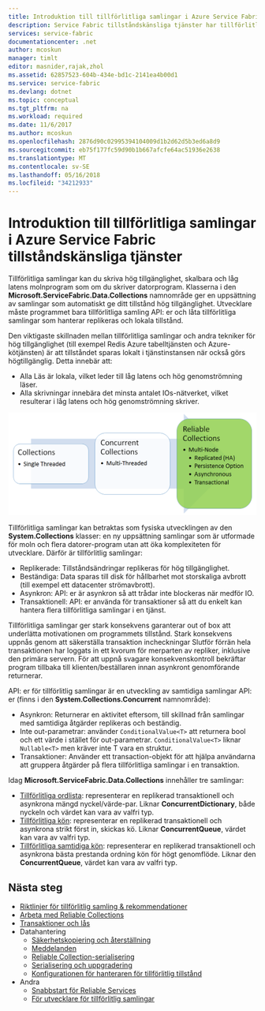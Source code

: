 ```yaml
---
title: Introduktion till tillförlitliga samlingar i Azure Service Fabric tillståndskänsliga tjänster | Microsoft Docs
description: Service Fabric tillståndskänsliga tjänster har tillförlitliga samlingar som gör det möjligt att skriva hög tillgänglighet, skalbara och låg latens molnprogram.
services: service-fabric
documentationcenter: .net
author: mcoskun
manager: timlt
editor: masnider,rajak,zhol
ms.assetid: 62857523-604b-434e-bd1c-2141ea4b00d1
ms.service: service-fabric
ms.devlang: dotnet
ms.topic: conceptual
ms.tgt_pltfrm: na
ms.workload: required
ms.date: 11/6/2017
ms.author: mcoskun
ms.openlocfilehash: 2876d90c02995394104009d1b2d62d5b3ed6a8d9
ms.sourcegitcommit: eb75f177fc59d90b1b667afcfe64ac51936e2638
ms.translationtype: MT
ms.contentlocale: sv-SE
ms.lasthandoff: 05/16/2018
ms.locfileid: "34212933"
---
```

# <a name="introduction-to-reliable-collections-in-azure-service-fabric-stateful-services"></a>Introduktion till tillförlitliga samlingar i Azure Service Fabric tillståndskänsliga tjänster
Tillförlitliga samlingar kan du skriva hög tillgänglighet, skalbara och låg latens molnprogram som om du skriver datorprogram. Klasserna i den **Microsoft.ServiceFabric.Data.Collections** namnområde ger en uppsättning av samlingar som automatiskt ge ditt tillstånd hög tillgänglighet. Utvecklare måste programmet bara tillförlitliga samling API: er och låta tillförlitliga samlingar som hanterar replikeras och lokala tillstånd.

Den viktigaste skillnaden mellan tillförlitliga samlingar och andra tekniker för hög tillgänglighet (till exempel Redis Azure tabelltjänsten och Azure-kötjänsten) är att tillståndet sparas lokalt i tjänstinstansen när också görs högtillgänglig. Detta innebär att:

* Alla Läs är lokala, vilket leder till låg latens och hög genomströmning läser.
* Alla skrivningar innebära det minsta antalet IOs-nätverket, vilket resulterar i låg latens och hög genomströmning skriver.

![Bild av utvecklingen av samlingar.](media/service-fabric-reliable-services-reliable-collections/ReliableCollectionsEvolution.png)

Tillförlitliga samlingar kan betraktas som fysiska utvecklingen av den **System.Collections** klasser: en ny uppsättning samlingar som är utformade för moln och flera datorer-program utan att öka komplexiteten för utvecklare. Därför är tillförlitlig samlingar:

* Replikerade: Tillståndsändringar replikeras för hög tillgänglighet.
* Beständiga: Data sparas till disk för hållbarhet mot storskaliga avbrott (till exempel ett datacenter strömavbrott).
* Asynkron: API: er är asynkron så att trådar inte blockeras när medför IO.
* Transaktionell: API: er använda för transaktioner så att du enkelt kan hantera flera tillförlitliga samlingar i en tjänst.

Tillförlitliga samlingar ger stark konsekvens garanterar out of box att underlätta motivationen om programmets tillstånd.
Stark konsekvens uppnås genom att säkerställa transaktion incheckningar Slutför förrän hela transaktionen har loggats in ett kvorum för merparten av repliker, inklusive den primära servern.
För att uppnå svagare konsekvenskontroll bekräftar program tillbaka till klienten/beställaren innan asynkront genomförande returnerar.

API: er för tillförlitlig samlingar är en utveckling av samtidiga samlingar API: er (finns i den **System.Collections.Concurrent** namnområde):

* Asynkron: Returnerar en aktivitet eftersom, till skillnad från samlingar med samtidiga åtgärder replikeras och beständig.
* Inte out-parametrar: använder `ConditionalValue<T>` att returnera bool och ett värde i stället för out-parametrar. `ConditionalValue<T>` liknar `Nullable<T>` men kräver inte T vara en struktur.
* Transaktioner: Använder ett transaction-objekt för att hjälpa användarna att gruppera åtgärder på flera tillförlitliga samlingar i en transaktion.

Idag **Microsoft.ServiceFabric.Data.Collections** innehåller tre samlingar:

* [Tillförlitliga ordlista](https://msdn.microsoft.com/library/azure/dn971511.aspx): representerar en replikerad transaktionell och asynkrona mängd nyckel/värde-par. Liknar **ConcurrentDictionary**, både nyckeln och värdet kan vara av valfri typ.
* [Tillförlitliga kön](https://msdn.microsoft.com/library/azure/dn971527.aspx): representerar en replikerad transaktionell och asynkrona strikt först in, skickas kö. Liknar **ConcurrentQueue**, värdet kan vara av valfri typ.
* [Tillförlitliga samtidiga kön](service-fabric-reliable-services-reliable-concurrent-queue.md): representerar en replikerad transaktionell och asynkrona bästa prestanda ordning kön för högt genomflöde. Liknar den **ConcurrentQueue**, värdet kan vara av valfri typ.

## <a name="next-steps"></a>Nästa steg
* [Riktlinjer för tillförlitlig samling & rekommendationer](service-fabric-reliable-services-reliable-collections-guidelines.md)
* [Arbeta med Reliable Collections](service-fabric-work-with-reliable-collections.md)
* [Transaktioner och lås](service-fabric-reliable-services-reliable-collections-transactions-locks.md)
* Datahantering
  * [Säkerhetskopiering och återställning](service-fabric-reliable-services-backup-restore.md)
  * [Meddelanden](service-fabric-reliable-services-notifications.md)
  * [Reliable Collection-serialisering](service-fabric-reliable-services-reliable-collections-serialization.md)
  * [Serialisering och uppgradering](service-fabric-application-upgrade-data-serialization.md)
  * [Konfigurationen för hanteraren för tillförlitlig tillstånd](service-fabric-reliable-services-configuration.md)
* Andra
  * [Snabbstart för Reliable Services](service-fabric-reliable-services-quick-start.md)
  * [För utvecklare för tillförlitlig samlingar](https://msdn.microsoft.com/library/azure/microsoft.servicefabric.data.collections.aspx)

